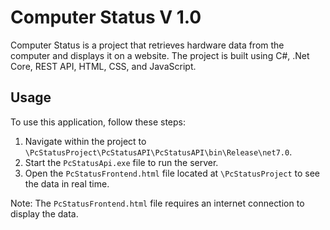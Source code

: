 # Computer Status V 1.0

Computer Status is a project that retrieves hardware data from the computer and displays it on a website. The project is built using C#, .Net Core, REST API, HTML, CSS, and JavaScript. 

## Usage

To use this application, follow these steps:

1. Navigate within the project to `\PcStatusProject\PcStatusAPI\PcStatusAPI\bin\Release\net7.0`.
2. Start the `PcStatusApi.exe` file to run the server.
3. Open the `PcStatusFrontend.html` file located at `\PcStatusProject` to see the data in real time.

Note: The `PcStatusFrontend.html` file requires an internet connection to display the data.
